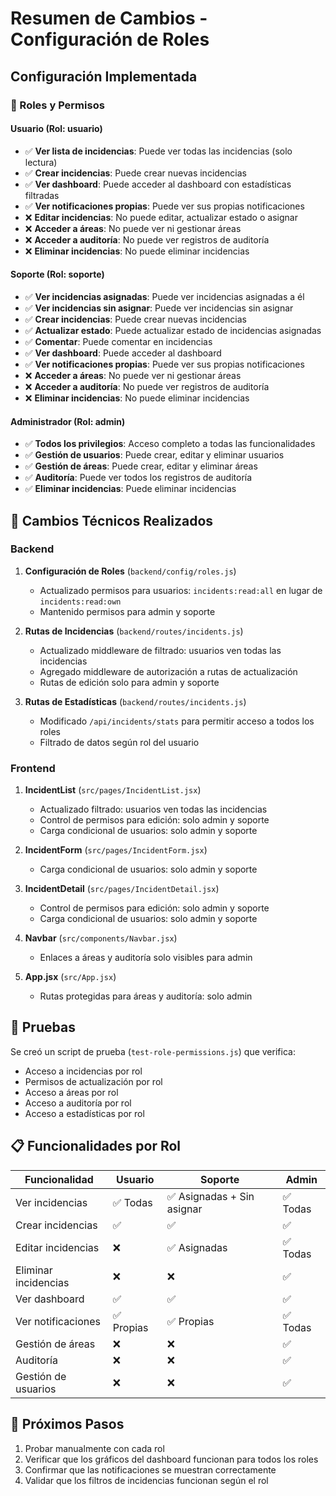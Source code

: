 # Resumen de Cambios - Configuración de Roles

## Configuración Implementada

### 🔐 Roles y Permisos

#### **Usuario (Rol: usuario)**
- ✅ **Ver lista de incidencias**: Puede ver todas las incidencias (solo lectura)
- ✅ **Crear incidencias**: Puede crear nuevas incidencias
- ✅ **Ver dashboard**: Puede acceder al dashboard con estadísticas filtradas
- ✅ **Ver notificaciones propias**: Puede ver sus propias notificaciones
- ❌ **Editar incidencias**: No puede editar, actualizar estado o asignar
- ❌ **Acceder a áreas**: No puede ver ni gestionar áreas
- ❌ **Acceder a auditoría**: No puede ver registros de auditoría
- ❌ **Eliminar incidencias**: No puede eliminar incidencias

#### **Soporte (Rol: soporte)**
- ✅ **Ver incidencias asignadas**: Puede ver incidencias asignadas a él
- ✅ **Ver incidencias sin asignar**: Puede ver incidencias sin asignar
- ✅ **Crear incidencias**: Puede crear nuevas incidencias
- ✅ **Actualizar estado**: Puede actualizar estado de incidencias asignadas
- ✅ **Comentar**: Puede comentar en incidencias
- ✅ **Ver dashboard**: Puede acceder al dashboard
- ✅ **Ver notificaciones propias**: Puede ver sus propias notificaciones
- ❌ **Acceder a áreas**: No puede ver ni gestionar áreas
- ❌ **Acceder a auditoría**: No puede ver registros de auditoría
- ❌ **Eliminar incidencias**: No puede eliminar incidencias

#### **Administrador (Rol: admin)**
- ✅ **Todos los privilegios**: Acceso completo a todas las funcionalidades
- ✅ **Gestión de usuarios**: Puede crear, editar y eliminar usuarios
- ✅ **Gestión de áreas**: Puede crear, editar y eliminar áreas
- ✅ **Auditoría**: Puede ver todos los registros de auditoría
- ✅ **Eliminar incidencias**: Puede eliminar incidencias

## 🔧 Cambios Técnicos Realizados

### Backend

1. **Configuración de Roles** (`backend/config/roles.js`)
   - Actualizado permisos para usuarios: `incidents:read:all` en lugar de `incidents:read:own`
   - Mantenido permisos para admin y soporte

2. **Rutas de Incidencias** (`backend/routes/incidents.js`)
   - Actualizado middleware de filtrado: usuarios ven todas las incidencias
   - Agregado middleware de autorización a rutas de actualización
   - Rutas de edición solo para admin y soporte

3. **Rutas de Estadísticas** (`backend/routes/incidents.js`)
   - Modificado `/api/incidents/stats` para permitir acceso a todos los roles
   - Filtrado de datos según rol del usuario

### Frontend

1. **IncidentList** (`src/pages/IncidentList.jsx`)
   - Actualizado filtrado: usuarios ven todas las incidencias
   - Control de permisos para edición: solo admin y soporte
   - Carga condicional de usuarios: solo admin y soporte

2. **IncidentForm** (`src/pages/IncidentForm.jsx`)
   - Carga condicional de usuarios: solo admin y soporte

3. **IncidentDetail** (`src/pages/IncidentDetail.jsx`)
   - Control de permisos para edición: solo admin y soporte
   - Carga condicional de usuarios: solo admin y soporte

4. **Navbar** (`src/components/Navbar.jsx`)
   - Enlaces a áreas y auditoría solo visibles para admin

5. **App.jsx** (`src/App.jsx`)
   - Rutas protegidas para áreas y auditoría: solo admin

## 🧪 Pruebas

Se creó un script de prueba (`test-role-permissions.js`) que verifica:
- Acceso a incidencias por rol
- Permisos de actualización por rol
- Acceso a áreas por rol
- Acceso a auditoría por rol
- Acceso a estadísticas por rol

## 📋 Funcionalidades por Rol

| Funcionalidad | Usuario | Soporte | Admin |
|---------------|---------|---------|-------|
| Ver incidencias | ✅ Todas | ✅ Asignadas + Sin asignar | ✅ Todas |
| Crear incidencias | ✅ | ✅ | ✅ |
| Editar incidencias | ❌ | ✅ Asignadas | ✅ Todas |
| Eliminar incidencias | ❌ | ❌ | ✅ |
| Ver dashboard | ✅ | ✅ | ✅ |
| Ver notificaciones | ✅ Propias | ✅ Propias | ✅ Todas |
| Gestión de áreas | ❌ | ❌ | ✅ |
| Auditoría | ❌ | ❌ | ✅ |
| Gestión de usuarios | ❌ | ❌ | ✅ |

## 🚀 Próximos Pasos

1. Probar manualmente con cada rol
2. Verificar que los gráficos del dashboard funcionan para todos los roles
3. Confirmar que las notificaciones se muestran correctamente
4. Validar que los filtros de incidencias funcionan según el rol 